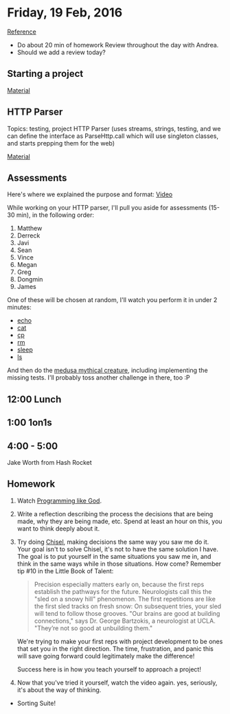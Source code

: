 Friday, 19 Feb, 2016
====================

[Reference](https://github.com/CodePlatoon/curriculum#week-3)


* Do about 20 min of homework Review throughout the day with Andrea.
* Should we add a review today?

Starting a project
------------------

[Material](https://gist.github.com/JoshCheek/37e4cf3bea6541023bab)


HTTP Parser
-----------

Topics: testing, project HTTP Parser (uses streams, strings, testing,
and we can define the interface as ParseHttp.call which will use singleton classes,
and starts prepping them for the web)

[Material](https://github.com/JoshCheek/programming_is_fun/blob/master/spec/request_spec.rb)


Assessments
-----------

Here's where we explained the purpose and format:
[Video](https://vimeo.com/155432833)

While working on your HTTP parser,
I'll pull you aside for assessments (15-30 min),
in the following order:

1. Matthew
1. Derreck
1. Javi
1. Sean
1. Vince
1. Megan
1. Greg
1. Dongmin
1. James

One of these will be chosen at random,
I'll watch you perform it in under 2 minutes:

* [echo](https://github.com/turingschool/waypoints/blob/master/waypoints/echo.md)
* [cat](https://github.com/turingschool/waypoints/blob/master/waypoints/cat.md)
* [cp](https://github.com/turingschool/waypoints/blob/master/waypoints/cp.md)
* [rm](https://github.com/turingschool/waypoints/blob/master/waypoints/rm.md)
* [sleep](https://github.com/turingschool/waypoints/blob/master/waypoints/sleep.md)
* [ls](https://github.com/turingschool/waypoints/blob/master/waypoints/ls.md)

And then do the
[medusa mythical creature](https://github.com/turingschool/ruby-exercises/blob/5f1e8b8afad8a05ff9c7b5a55801578b85ae42e0/mythical-creatures/medusa_test.rb),
including implementing the missing tests.
I'll probably toss another challenge in there, too :P


12:00 Lunch
-----------


1:00 1on1s
----------



4:00 - 5:00
-----------

Jake Worth from Hash Rocket


Homework
--------

1. Watch [Programming like God](https://vimeo.com/131588133).
1. Write a reflection describing the process
   the decisions that are being made, why they are being made, etc.
   Spend at least an hour on this, you want to think deeply about it.
1. Try doing [Chisel](http://tutorials.jumpstartlab.com/projects/chisel.html),
   making decisions the same way you saw me do it. Your goal isn't
   to solve Chisel, it's not to have the same solution I have.
   The goal is to put yourself in the same situations you saw me in,
   and think in the same ways while in those situations.
   How come? Remember tip #10 in the Little Book of Talent:

   > Precision especially matters early on, because the first
   > reps establish the pathways for the future. Neurologists
   > call this the "sled on a snowy hill" phenomenon. The
   > first repetitions are like the first sled tracks on fresh
   > snow: On subsequent tries, your sled will tend to follow
   > those grooves. "Our brains are good at building
   > connections," says Dr. George Bartzokis, a neurologist at
   > UCLA. "They’re not so good at unbuilding them."

   We're trying to make your first reps with project development
   to be ones that set you in the right direction. The time,
   frustration, and panic this will save going forward could
   legitimately make the difference!

   Success here is in how you teach yourself to approach a project!
1. Now that you've tried it yourself, watch the video again.
   yes, seriously, it's about the way of thinking.

* Sorting Suite!
